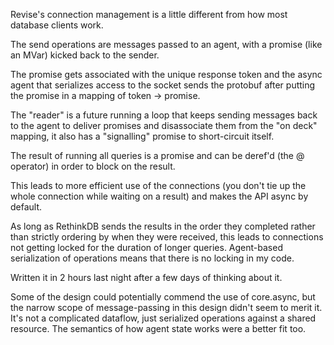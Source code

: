 Revise's connection management is a little different from how most database clients work.

The send operations are messages passed to an agent, with a promise (like an MVar) kicked back to the sender.

The promise gets associated with the unique response token and the async agent that serializes access to the socket sends the protobuf after putting the promise in a mapping of token -> promise.

The "reader" is a future running a loop that keeps sending messages back to the agent to deliver promises and disassociate them from the "on deck" mapping, it also has a "signalling" promise to short-circuit itself.

The result of running all queries is a promise and can be deref'd (the @ operator) in order to block on the result.

This leads to more efficient use of the connections (you don't tie up the whole connection while waiting on a result) and makes the API async by default.

As long as RethinkDB sends the results in the order they completed rather than strictly ordering by when they were received, this leads to connections not getting locked for the duration of longer queries. Agent-based serialization of operations means that there is no locking in my code.

Written it in 2 hours last night after a few days of thinking about it.

Some of the design could potentially commend the use of core.async, but the narrow scope of message-passing in this design didn't seem to merit it. It's not a complicated dataflow, just serialized operations against a shared resource. The semantics of how agent state works were a better fit too.
